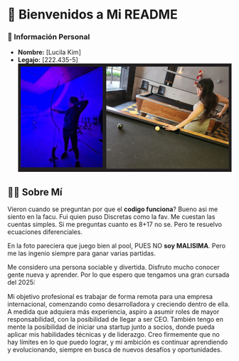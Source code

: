 # 🚀 Bienvenidos a Mi README


### 📌 Información Personal
- **Nombre:** [Lucila Kim]
- **Legajo:** [222.435-5]
 ![Mi Foto](mi_foto.png)


## 💁‍♀️​​ Sobre Mí
Vieron cuando se preguntan por que el **codigo funciona**? Bueno asi me siento en la facu. Fui quien puso Discretas como la fav. Me cuestan las cuentas simples. Si me preguntas cuanto es 8+17 no se. Pero te resuelvo ecuaciones diferenciales.

En la foto pareciera que juego bien al pool, PUES NO **soy MALISIMA**. Pero me las ingenio siempre para ganar varias partidas.

Me considero una persona sociable y divertida. Disfruto mucho conocer gente nueva y aprender. Por lo que espero que tengamos una gran cursada del 2025❕​

Mi objetivo profesional es trabajar de forma remota para una empresa internacional, comenzando como desarrolladora y creciendo dentro de ella. A medida que adquiera más experiencia, aspiro a asumir roles de mayor responsabilidad, con la posibilidad de llegar a ser CEO. También tengo en mente la posibilidad de iniciar una startup junto a socios, donde pueda aplicar mis habilidades técnicas y de liderazgo. Creo firmemente que no hay límites en lo que puedo lograr, y mi ambición es continuar aprendiendo y evolucionando, siempre en busca de nuevos desafíos y oportunidades.
